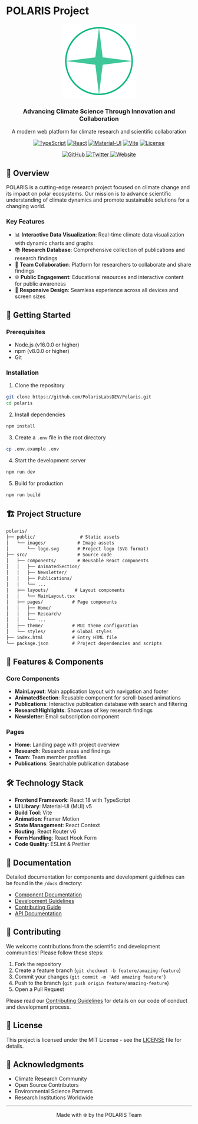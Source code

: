 # POLARIS Project

<div align="center">
  <img src="public/images/logo.svg" alt="POLARIS Logo" width="200" />
  <h3>Advancing Climate Science Through Innovation and Collaboration</h3>
  <p>A modern web platform for climate research and scientific collaboration</p>

  [![TypeScript](https://img.shields.io/badge/TypeScript-4.9.5-blue.svg)](https://www.typescriptlang.org/)
  [![React](https://img.shields.io/badge/React-18.2.0-blue.svg)](https://reactjs.org/)
  [![Material-UI](https://img.shields.io/badge/MUI-5.11.0-blue.svg)](https://mui.com/)
  [![Vite](https://img.shields.io/badge/Vite-4.4.0-blue.svg)](https://vitejs.dev/)
  [![License](https://img.shields.io/badge/License-MIT-green.svg)](LICENSE)
  
  <p>
    <a href="https://github.com/PolarisLabsDEV/Polaris">
      <img src="https://img.shields.io/badge/GitHub-PolarisLabsDEV/Polaris-blue?style=flat-square&logo=github" alt="GitHub" />
    </a>
    <a href="https://x.com/PolarisLabs_AI">
      <img src="https://img.shields.io/badge/Twitter-@PolarisLabs_AI-blue?style=flat-square&logo=twitter" alt="Twitter" />
    </a>
    <a href="https://polarislabs.me">
      <img src="https://img.shields.io/badge/Website-polarislabs.me-blue?style=flat-square&logo=web" alt="Website" />
    </a>
  </p>
</div>

## 🌟 Overview

POLARIS is a cutting-edge research project focused on climate change and its impact on polar ecosystems. Our mission is to advance scientific understanding of climate dynamics and promote sustainable solutions for a changing world.

### Key Features

- 📊 **Interactive Data Visualization**: Real-time climate data visualization with dynamic charts and graphs
- 📚 **Research Database**: Comprehensive collection of publications and research findings
- 👥 **Team Collaboration**: Platform for researchers to collaborate and share findings
- 🌐 **Public Engagement**: Educational resources and interactive content for public awareness
- 📱 **Responsive Design**: Seamless experience across all devices and screen sizes

## 🚀 Getting Started

### Prerequisites

- Node.js (v16.0.0 or higher)
- npm (v8.0.0 or higher)
- Git

### Installation

1. Clone the repository
```bash
git clone https://github.com/PolarisLabsDEV/Polaris.git
cd polaris
```

2. Install dependencies
```bash
npm install
```

3. Create a `.env` file in the root directory
```bash
cp .env.example .env
```

4. Start the development server
```bash
npm run dev
```

5. Build for production
```bash
npm run build
```

## 🏗️ Project Structure

```
polaris/
├── public/                 # Static assets
│   └── images/            # Image assets
│       └── logo.svg       # Project logo (SVG format)
├── src/                   # Source code
│   ├── components/        # Reusable React components
│   │   ├── AnimatedSection/
│   │   ├── Newsletter/
│   │   ├── Publications/
│   │   └── ...
│   ├── layouts/          # Layout components
│   │   └── MainLayout.tsx
│   ├── pages/           # Page components
│   │   ├── Home/
│   │   ├── Research/
│   │   └── ...
│   ├── theme/           # MUI theme configuration
│   └── styles/          # Global styles
├── index.html           # Entry HTML file
└── package.json         # Project dependencies and scripts
```

## 🎨 Features & Components

### Core Components

- **MainLayout**: Main application layout with navigation and footer
- **AnimatedSection**: Reusable component for scroll-based animations
- **Publications**: Interactive publication database with search and filtering
- **ResearchHighlights**: Showcase of key research findings
- **Newsletter**: Email subscription component

### Pages

- **Home**: Landing page with project overview
- **Research**: Research areas and findings
- **Team**: Team member profiles
- **Publications**: Searchable publication database

## 🛠️ Technology Stack

- **Frontend Framework**: React 18 with TypeScript
- **UI Library**: Material-UI (MUI) v5
- **Build Tool**: Vite
- **Animation**: Framer Motion
- **State Management**: React Context
- **Routing**: React Router v6
- **Form Handling**: React Hook Form
- **Code Quality**: ESLint & Prettier

## 📖 Documentation

Detailed documentation for components and development guidelines can be found in the `/docs` directory:

- [Component Documentation](docs/components.md)
- [Development Guidelines](docs/development.md)
- [Contributing Guide](docs/contributing.md)
- [API Documentation](docs/api.md)

## 🤝 Contributing

We welcome contributions from the scientific and development communities! Please follow these steps:

1. Fork the repository
2. Create a feature branch (`git checkout -b feature/amazing-feature`)
3. Commit your changes (`git commit -m 'Add amazing feature'`)
4. Push to the branch (`git push origin feature/amazing-feature`)
5. Open a Pull Request

Please read our [Contributing Guidelines](CONTRIBUTING.md) for details on our code of conduct and development process.

## 📄 License

This project is licensed under the MIT License - see the [LICENSE](LICENSE) file for details.

## 🙏 Acknowledgments

- Climate Research Community
- Open Source Contributors
- Environmental Science Partners
- Research Institutions Worldwide

---

<div align="center">
  Made with ❄️ by the POLARIS Team
</div> 